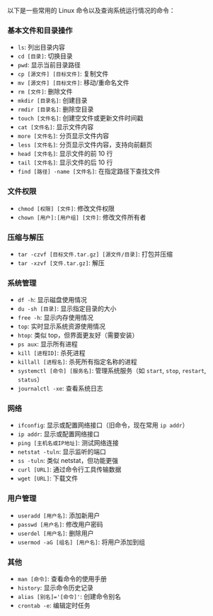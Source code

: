 以下是一些常用的 Linux 命令以及查询系统运行情况的命令：

### 基本文件和目录操作
- `ls`: 列出目录内容
- `cd [目录]`: 切换目录
- `pwd`: 显示当前目录路径
- `cp [源文件] [目标文件]`: 复制文件
- `mv [源文件] [目标文件]`: 移动/重命名文件
- `rm [文件]`: 删除文件
- `mkdir [目录名]`: 创建目录
- `rmdir [目录名]`: 删除空目录
- `touch [文件名]`: 创建空文件或更新文件时间戳
- `cat [文件名]`: 显示文件内容
- `more [文件名]`: 分页显示文件内容
- `less [文件名]`: 分页显示文件内容，支持向前翻页
- `head [文件名]`: 显示文件的前 10 行
- `tail [文件名]`: 显示文件的后 10 行
- `find [路径] -name [文件名]`: 在指定路径下查找文件

### 文件权限
- `chmod [权限] [文件]`: 修改文件权限
- `chown [用户]:[用户组] [文件]`: 修改文件所有者

### 压缩与解压
- `tar -czvf [目标文件.tar.gz] [源文件/目录]`: 打包并压缩
- `tar -xzvf [文件.tar.gz]`: 解压

### 系统管理
- `df -h`: 显示磁盘使用情况
- `du -sh [目录]`: 显示指定目录的大小
- `free -h`: 显示内存使用情况
- `top`: 实时显示系统资源使用情况
- `htop`: 类似 top，但界面更友好（需要安装）
- `ps aux`: 显示所有进程
- `kill [进程ID]`: 杀死进程
- `killall [进程名]`: 杀死所有指定名称的进程
- `systemctl [命令] [服务名]`: 管理系统服务（如 `start`, `stop`, `restart`, `status`）
- `journalctl -xe`: 查看系统日志

### 网络
- `ifconfig`: 显示或配置网络接口（旧命令，现在常用 `ip addr`）
- `ip addr`: 显示或配置网络接口
- `ping [主机名或IP地址]`: 测试网络连接
- `netstat -tuln`: 显示监听的端口
- `ss -tuln`: 类似 netstat，但功能更强
- `curl [URL]`: 通过命令行工具传输数据
- `wget [URL]`: 下载文件

### 用户管理
- `useradd [用户名]`: 添加新用户
- `passwd [用户名]`: 修改用户密码
- `userdel [用户名]`: 删除用户
- `usermod -aG [组名] [用户名]`: 将用户添加到组

### 其他
- `man [命令]`: 查看命令的使用手册
- `history`: 显示命令历史记录
- `alias [别名]='[命令]'`: 创建命令别名
- `crontab -e`: 编辑定时任务

